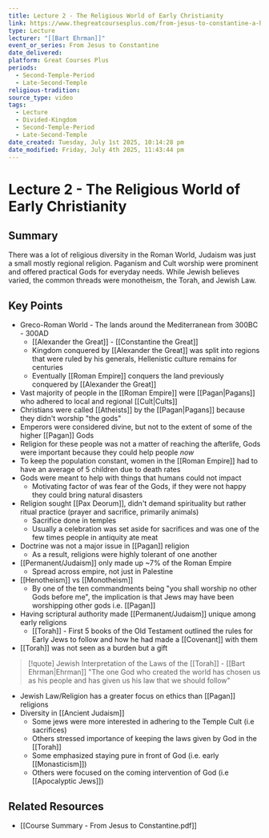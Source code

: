 ```yaml
---
title: Lecture 2 - The Religious World of Early Christianity
link: https://www.thegreatcoursesplus.com/from-jesus-to-constantine-a-history-of-early-christianity
type: Lecture
lecturer: "[[Bart Ehrman]]"
event_or_series: From Jesus to Constantine
date_delivered: 
platform: Great Courses Plus
periods:
  - Second-Temple-Period
  - Late-Second-Temple
religious-tradition: 
source_type: video
tags:
  - Lecture
  - Divided-Kingdom
  - Second-Temple-Period
  - Late-Second-Temple
date_created: Tuesday, July 1st 2025, 10:14:28 pm
date_modified: Friday, July 4th 2025, 11:43:44 pm
---
```


# Lecture 2 - The Religious World of Early Christianity

## Summary
 There was a lot of religious diversity in the Roman World, Judaism was just a small mostly regional religion. Paganism and Cult worship were prominent and offered practical Gods for everyday needs. While Jewish believes varied, the common threads were monotheism, the Torah, and Jewish Law.

## Key Points
- Greco-Roman World - The lands around the Mediterranean from 300BC - 300AD
	- [[Alexander the Great]] - [[Constantine the Great]]
	- Kingdom conquered by [[Alexander the Great]] was split into regions that were ruled by his generals, Hellenistic culture remains for centuries
	- Eventually [[Roman Empire]] conquers the land previously conquered by [[Alexander the Great]]
- Vast majority of people in the [[Roman Empire]] were [[Pagan|Pagans]] who adhered to local and regional [[Cult|Cults]]
- Christians were called [[Atheists]] by the [[Pagan|Pagans]] because they didn't worship "the gods"
- Emperors were considered divine, but not to the extent of some of the higher [[Pagan]] Gods
- Religion for these people was not a matter of reaching the afterlife, Gods were important because they could help people *now*
- To keep the population constant, women in the [[Roman Empire]] had to have an average of 5 children due to death rates
- Gods were meant to help with things that humans could not impact
	- Motivating factor of was fear of the Gods, if they were not happy they could bring natural disasters
- Religion sought [[Pax Deorum]], didn't demand spirituality but rather ritual practice (prayer and sacrifice, primarily animals)
	- Sacrifice done in temples
	- Usually a celebration was set aside for sacrifices and was one of the few times people in antiquity ate meat
- Doctrine was not a major issue in [[Pagan]] religion
	- As a result, religions were highly tolerant of one another
- [[Permanent/Judaism]] only made up ~7% of the Roman Empire
	- Spread across empire, not just in Palestine
- [[Henotheism]] vs [[Monotheism]] 
	- By one of the ten commandments being "you shall worship no other Gods before me", the implication is that Jews may have been worshipping other gods i.e. [[Pagan]]
- Having scriptural authority made [[Permanent/Judaism]] unique among early religions
	- [[Torah]] - First 5 books of the Old Testament outlined the rules for Early Jews to follow and how he had made a [[Covenant]] with them
- [[Torah]] was not seen as a burden but a gift 
		
> [!quote] Jewish Interpretation of the Laws of the [[Torah]] - [[Bart Ehrman|Ehrman]]
> "The one God who created the world has chosen us as his people and has given us his law that we should follow"

 - Jewish Law/Religion has a greater focus on ethics than [[Pagan]] religions
 - Diversity in [[Ancient Judaism]]
	 - Some jews were more interested in adhering to the Temple Cult (i.e sacrifices)
	 - Others stressed importance of keeping the laws given by God in the [[Torah]]
	 - Some emphasized staying pure in front of God (i.e. early [[Monasticism]])
	 - Others were focused on the coming intervention of God (i.e [[Apocalyptic Jews]])

## Related Resources
- [[Course Summary - From Jesus to Constantine.pdf]]

